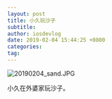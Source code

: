 ```yaml
---
layout: post
title: 小久玩沙子
subtitle: 
author: iosdevlog
date: 2019-02-04 15:44:25 +0800
categories: 
tag: 
---
```


![20190204_sand.JPG](https://upload-images.jianshu.io/upload_images/910914-1873f56bcb3728ae.JPG?imageMogr2/auto-orient/strip%7CimageView2/2/w/1240)

小久在外婆家玩沙子。
